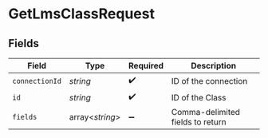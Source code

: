 # GetLmsClassRequest


## Fields

| Field                            | Type                             | Required                         | Description                      |
| -------------------------------- | -------------------------------- | -------------------------------- | -------------------------------- |
| `connectionId`                   | *string*                         | :heavy_check_mark:               | ID of the connection             |
| `id`                             | *string*                         | :heavy_check_mark:               | ID of the Class                  |
| `fields`                         | array<*string*>                  | :heavy_minus_sign:               | Comma-delimited fields to return |